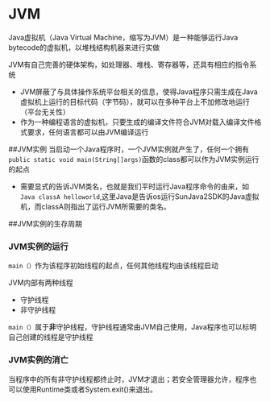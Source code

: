 # JVM
Java虚拟机（Java Virtual Machine，缩写为JVM）是一种能够运行Java bytecode的虚拟机，以堆栈结构机器来进行实做

JVM有自己完善的硬体架构，如处理器、堆栈、寄存器等，还具有相应的指令系统
- JVM屏蔽了与具体操作系统平台相关的信息，使得Java程序只需生成在Java虚拟机上运行的目标代码（字节码），就可以在多种平台上不加修改地运行（平台无关性）
- 作为一种编程语言的虚拟机，只要生成的编译文件符合JVM对载入编译文件格式要求，任何语言都可以由JVM编译运行

##JVM实例
当启动一个Java程序时，一个JVM实例就产生了，任何一个拥有`public static void main(String[]args)`函数的class都可以作为JVM实例运行的起点
- 需要显式的告诉JVM类名，也就是我们平时运行Java程序命令的由来，如`Java classA helloworld`,这里Java是告诉os运行SunJava2SDK的Java虚拟机，而classA则指出了运行JVM所需要的类名。

##JVM实例的生存周期
### JVM实例的运行
`main（）`作为该程序初始线程的起点，任何其他线程均由该线程启动

JVM内部有两种线程
- 守护线程
- 非守护线程

`main（）`属于**非**守护线程，守护线程通常由JVM自己使用，Java程序也可以标明自己创建的线程是守护线程

### JVM实例的消亡
当程序中的所有非守护线程都终止时，JVM才退出；若安全管理器允许，程序也可以使用Runtime类或者System.exit()来退出。
